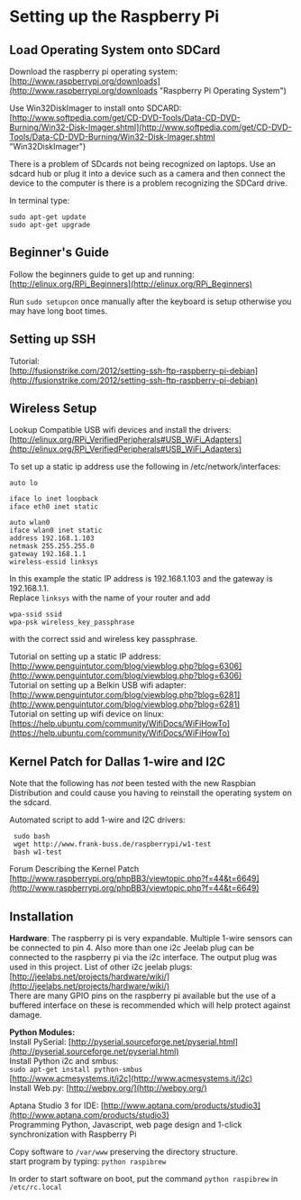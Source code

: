 # Setting up the Raspberry Pi

## Load Operating System onto SDCard

Download the raspberry pi operating system:
[http://www.raspberrypi.org/downloads](http://www.raspberrypi.org/downloads "Raspberry Pi Operating System")

Use Win32DiskImager to install onto SDCARD:  
[http://www.softpedia.com/get/CD-DVD-Tools/Data-CD-DVD-Burning/Win32-Disk-Imager.shtml](http://www.softpedia.com/get/CD-DVD-Tools/Data-CD-DVD-Burning/Win32-Disk-Imager.shtml "Win32DiskImager")

There is a problem of SDcards not being recognized on laptops.  Use an sdcard hub or plug it into a device such as a camera and then connect the device to the computer is there is a problem recognizing the SDCard drive.

In terminal type:	  
	
	sudo apt-get update		
	sudo apt-get upgrade

## Beginner's Guide 

Follow the beginners guide to get up and running:  
[http://elinux.org/RPi_Beginners](http://elinux.org/RPi_Beginners)

Run `sudo setupcon` once manually after the keyboard is setup otherwise you may have long boot times.

## Setting up SSH
Tutorial:  
[http://fusionstrike.com/2012/setting-ssh-ftp-raspberry-pi-debian](http://fusionstrike.com/2012/setting-ssh-ftp-raspberry-pi-debian)

## Wireless Setup

Lookup Compatible USB wifi devices and install the drivers:  
[http://elinux.org/RPi_VerifiedPeripherals#USB_WiFi_Adapters](http://elinux.org/RPi_VerifiedPeripherals#USB_WiFi_Adapters)

To set up a static ip address use the following in /etc/network/interfaces:
	
	auto lo

	iface lo inet loopback
	iface eth0 inet static

	auto wlan0
	iface wlan0 inet static
	address 192.168.1.103
	netmask 255.255.255.0
	gateway 192.168.1.1
	wireless-essid linksys

In this example the static IP address is 192.168.1.103 and the gateway is 192.168.1.1.  
Replace `linksys` with the name of your router and add

	wpa-ssid ssid
	wpa-psk wireless_key_passphrase 

with the correct ssid and wireless key passphrase.

Tutorial on setting up a static IP address:          
[http://www.penguintutor.com/blog/viewblog.php?blog=6306](http://www.penguintutor.com/blog/viewblog.php?blog=6306)          
Tutorial on setting up a Belkin USB wifi adapter:  
[http://www.penguintutor.com/blog/viewblog.php?blog=6281](http://www.penguintutor.com/blog/viewblog.php?blog=6281)  
Tutorial on setting up wifi device on linux:  
[https://help.ubuntu.com/community/WifiDocs/WiFiHowTo](https://help.ubuntu.com/community/WifiDocs/WiFiHowTo)

## Kernel Patch for Dallas 1-wire and I2C

Note that the following has *not* been tested with the new Raspbian Distribution and could cause you having to reinstall the operating system on the sdcard.

Automated script to add 1-wire and I2C drivers:  

     sudo bash
     wget http://www.frank-buss.de/raspberrypi/w1-test
     bash w1-test

Forum Describing the Kernel Patch  
[http://www.raspberrypi.org/phpBB3/viewtopic.php?f=44&t=6649](http://www.raspberrypi.org/phpBB3/viewtopic.php?f=44&t=6649) 


## Installation 

**Hardware**:
The raspberry pi is very expandable. 
Multiple 1-wire sensors can be connected to pin 4. 
Also more than one i2c Jeelab plug can be connected to the raspberry pi via the i2c interface.  The output plug was used in this project.  List of other i2c jeelab plugs:  
[http://jeelabs.net/projects/hardware/wiki/](http://jeelabs.net/projects/hardware/wiki/)  
There are many GPIO pins on the raspberry pi available but the use of a buffered interface on these is recommended which will help protect against damage.

**Python Modules:**  
Install PySerial:
[http://pyserial.sourceforge.net/pyserial.html](http://pyserial.sourceforge.net/pyserial.html)  
Install Python i2c and smbus:  
	`sudo apt-get install python-smbus`                
[http://www.acmesystems.it/i2c](http://www.acmesystems.it/i2c)  
Install Web.py:
[http://webpy.org/](http://webpy.org/)

Aptana Studio 3 for IDE:
[http://www.aptana.com/products/studio3](http://www.aptana.com/products/studio3)  
Programming Python, Javascript, web page design and 1-click synchronization with Raspberry Pi

Copy software to `/var/www` preserving the directory structure.  
start program by typing: `python raspibrew`

In order to start software on boot, put the command `python raspibrew` in `/etc/rc.local`
